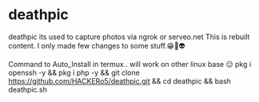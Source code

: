 # deathpic
deathpic
its used to capture photos via ngrok or serveo.net
This is rebuilt content.
I only made few changes to some stuff.😁🤗👽

Command to Auto_Install in termux.. will work on other linux base 😑
pkg i openssh -y && pkg i php -y && git clone https://github.com/HACKERo5/deathpic.git && cd deathpic && bash deathpic.sh
